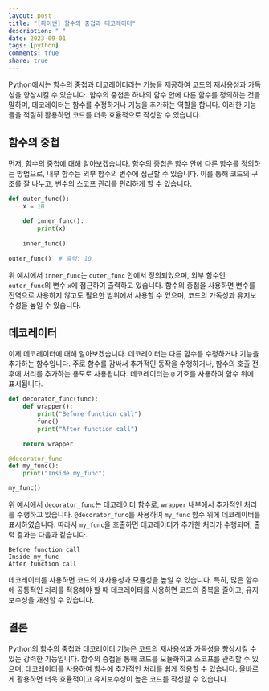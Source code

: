 ```yaml
---
layout: post
title: "[파이썬] 함수의 중첩과 데코레이터"
description: " "
date: 2023-09-01
tags: [python]
comments: true
share: true
---
```


Python에서는 함수의 중첩과 데코레이터라는 기능을 제공하여 코드의 재사용성과 가독성을 향상시킬 수 있습니다. 함수의 중첩은 하나의 함수 안에 다른 함수를 정의하는 것을 말하며, 데코레이터는 함수를 수정하거나 기능을 추가하는 역할을 합니다. 이러한 기능들을 적절히 활용하면 코드를 더욱 효율적으로 작성할 수 있습니다.

## 함수의 중첩

먼저, 함수의 중첩에 대해 알아보겠습니다. 함수의 중첩은 함수 안에 다른 함수를 정의하는 방법으로, 내부 함수는 외부 함수의 변수에 접근할 수 있습니다. 이를 통해 코드의 구조를 잘 나누고, 변수의 스코프 관리를 편리하게 할 수 있습니다.

```python
def outer_func():
    x = 10
    
    def inner_func():
        print(x)
        
    inner_func()
    
outer_func()  # 출력: 10
```

위 예시에서 `inner_func`는 `outer_func` 안에서 정의되었으며, 외부 함수인 `outer_func`의 변수 `x`에 접근하여 출력하고 있습니다. 함수의 중첩을 사용하면 변수를 전역으로 사용하지 않고도 필요한 범위에서 사용할 수 있으며, 코드의 가독성과 유지보수성을 높일 수 있습니다.

## 데코레이터

이제 데코레이터에 대해 알아보겠습니다. 데코레이터는 다른 함수를 수정하거나 기능을 추가하는 함수입니다. 주로 함수를 감싸서 추가적인 동작을 수행하거나, 함수의 호출 전후에 처리를 추가하는 용도로 사용됩니다. 데코레이터는 `@` 기호를 사용하여 함수 위에 표시됩니다.

```python
def decorator_func(func):
    def wrapper():
        print("Before function call")
        func()
        print("After function call")
        
    return wrapper

@decorator_func
def my_func():
    print("Inside my_func")

my_func()
```

위 예시에서 `decorator_func`는 데코레이터 함수로, `wrapper` 내부에서 추가적인 처리를 수행하고 있습니다. `@decorator_func`를 사용하여 `my_func` 함수 위에 데코레이터를 표시하였습니다. 따라서 `my_func`을 호출하면 데코레이터가 추가한 처리가 수행되며, 출력 결과는 다음과 같습니다.

```
Before function call
Inside my_func
After function call
```

데코레이터를 사용하면 코드의 재사용성과 모듈성을 높일 수 있습니다. 특히, 많은 함수에 공통적인 처리를 적용해야 할 때 데코레이터를 사용하면 코드의 중복을 줄이고, 유지보수성을 개선할 수 있습니다.

## 결론

Python의 함수의 중첩과 데코레이터 기능은 코드의 재사용성과 가독성을 향상시킬 수 있는 강력한 기능입니다. 함수의 중첩을 통해 코드를 모듈화하고 스코프를 관리할 수 있으며, 데코레이터를 사용하여 함수에 추가적인 처리를 쉽게 적용할 수 있습니다. 올바르게 활용하면 더욱 효율적이고 유지보수성이 높은 코드를 작성할 수 있습니다.